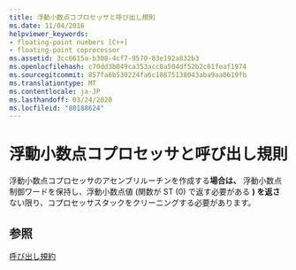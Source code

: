 ```yaml
---
title: 浮動小数点コプロセッサと呼び出し規則
ms.date: 11/04/2016
helpviewer_keywords:
- floating-point numbers [C++]
- floating-point coprocessor
ms.assetid: 3cc6615a-b308-4cf7-9570-83e192a832b3
ms.openlocfilehash: c70dd3b049ca353acc8a504df52b2c61feaf1974
ms.sourcegitcommit: 857fa6b530224fa6c18675138043aba9aa0619fb
ms.translationtype: MT
ms.contentlocale: ja-JP
ms.lasthandoff: 03/24/2020
ms.locfileid: "80188624"
---
```

# <a name="floating-point-coprocessor-and-calling-conventions"></a>浮動小数点コプロセッサと呼び出し規則

浮動小数点コプロセッサのアセンブリルーチンを作成する**場合は、** 浮動小数点制御ワードを保持し、浮動小数点値 (関数が ST (0) で返す必要がある **) を返さ**ない限り、コプロセッサスタックをクリーニングする必要があります。

## <a name="see-also"></a>参照

[呼び出し規約](../cpp/calling-conventions.md)
